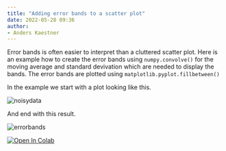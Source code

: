```yaml
---
title: "Adding error bands to a scatter plot"
date: 2022-05-28 09:36
author:
- Anders Kaestner
---
```


Error bands is often easier to interpret than a cluttered scatter plot. Here is an example how to create the error bands using ```numpy.convolve()``` for the moving average and standard devivation which are needed to display the bands. The error bands are plotted using ```matplotlib.pyplot.fillbetween()```

In the example we start with a plot looking like this. 

![noisydata](https://user-images.githubusercontent.com/11174364/170815792-8fb6e086-6d93-4b22-93f2-56d9ae58fee4.png)

And end with this result. 

![errorbands](https://user-images.githubusercontent.com/11174364/170815793-82a2d55e-dc7e-4e1c-839a-8340fff51d0b.png)


[![Open In Colab](https://colab.research.google.com/assets/colab-badge.svg)](https://colab.research.google.com/github/neutronimaging/coding-recipes/blob/main/python/ErrorBands.ipynb)
